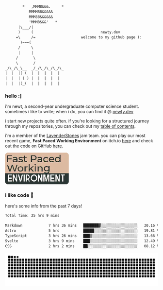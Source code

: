 ```txt
        *   ,MMM8&&&.     *
           MMMM88&&&&&
           MMM88&&&&&&
           'MMM8&&&'   *
      |\___/|
      )     (                               newty.dev
     =\     /=                     welcome to my github page (:
       )===(
      /     \
      |     |
     /       \
     \       /
_/\_/\_\__  _/_/\_/\_/\_/\_
|  |  |( (  |  |  |  |  |
|  |  | ) ) |  |  |  |  |
|  |  |(_(  |  |  |  |  |
```

### hello :]

i'm newt, a second-year undergraduate computer science student. sometimes i like to write; when i do, you can find it @ [newty.dev](https://newty.dev)

i start new projects quite often. if you're looking for a structured journey through my repositories, you can check out my [table of contents](https://github.com/isitreallyalive/toc).

i'm a member of the [LavenderStones](https://github.com/lavenderstones) jam team. you can play our most recent game, **Fast Paced Working Environment** on itch.io [here](https://isitreallyalive.itch.io/fast) and check out the code on GitHub [here](https://github.com/lavenderstones/fpwe).

[![](https://github.com/lavenderstones/.github/raw/main/profile/games/fpwe.webp)](https://isitreallyalive.itch.io/fast)

### i like code 🦊

here's some info from the past 7 days!

<!--START_SECTION:waka-->

```txt
Total Time: 25 hrs 9 mins

Markdown            7 hrs 36 mins   ███████▓░░░░░░░░░░░░░░░░░   30.16 %
Astro               5 hrs           █████░░░░░░░░░░░░░░░░░░░░   19.81 %
TypeScript          3 hrs 26 mins   ███▒░░░░░░░░░░░░░░░░░░░░░   13.66 %
Svelte              3 hrs 9 mins    ███░░░░░░░░░░░░░░░░░░░░░░   12.49 %
CSS                 2 hrs 2 mins    ██░░░░░░░░░░░░░░░░░░░░░░░   08.12 %
```

<!--END_SECTION:waka-->

![snake commit graph](https://raw.githubusercontent.com/isitreallyalive/isitreallyalive/refs/heads/snake/ctp-mocha-mauve.svg)

